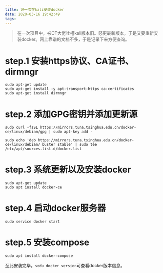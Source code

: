 ```yaml
---
title: 记一次在kali安装docker
date: 2020-03-16 19:42:49
tags:
---
```


>在一次项目中，被CT大佬吐槽kali版本旧。怒更最新版本，于是又要重新安装docker。网上靠谱的文档不多，于是记录下来方便查询。

# step.1 安装https协议、CA证书、dirmngr

```
sudo apt-get update
sudo apt-get install -y apt-transport-https ca-certificates
sudo apt-get install dirmngr
```

# step.2 添加GPG密钥并添加更新源
```
sudo curl -fsSL https://mirrors.tuna.tsinghua.edu.cn/docker-ce/linux/debian/gpg | sudo apt-key add -

sudo echo 'deb https://mirrors.tuna.tsinghua.edu.cn/docker-ce/linux/debian/ buster stable' | sudo tee /etc/apt/sources.list.d/docker.list
```

# step.3 系统更新以及安装docker
```
sudo apt-get update
sudo apt install docker-ce
```

# step.4 启动docker服务器
```
sudo service docker start
```

# step.5 安装compose
```
sudo apt install docker-compose
```
至此安装完毕。`sodu docker version`可查看docker版本信息。
